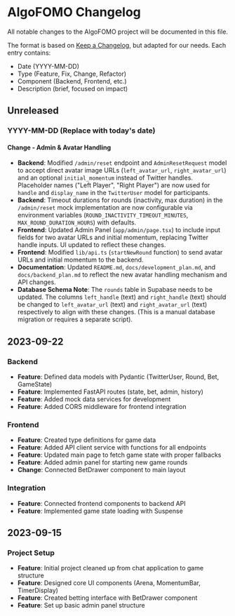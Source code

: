 # AlgoFOMO Changelog

All notable changes to the AlgoFOMO project will be documented in this file.

The format is based on [Keep a Changelog](https://keepachangelog.com/en/1.0.0/),
but adapted for our needs. Each entry contains:
- Date (YYYY-MM-DD)
- Type (Feature, Fix, Change, Refactor)
- Component (Backend, Frontend, etc.)
- Description (brief, focused on impact)

## Unreleased

### YYYY-MM-DD (Replace with today's date)

#### Change - Admin & Avatar Handling
- **Backend**: Modified `/admin/reset` endpoint and `AdminResetRequest` model to accept direct avatar image URLs (`left_avatar_url`, `right_avatar_url`) and an optional `initial_momentum` instead of Twitter handles. Placeholder names ("Left Player", "Right Player") are now used for `handle` and `display_name` in the `TwitterUser` model for participants.
- **Backend**: Timeout durations for rounds (inactivity, max duration) in the `/admin/reset` mock implementation are now configurable via environment variables (`ROUND_INACTIVITY_TIMEOUT_MINUTES`, `MAX_ROUND_DURATION_HOURS`) with defaults.
- **Frontend**: Updated Admin Panel (`app/admin/page.tsx`) to include input fields for two avatar URLs and initial momentum, replacing Twitter handle inputs. UI updated to reflect these changes.
- **Frontend**: Modified `lib/api.ts` (`startNewRound` function) to send avatar URLs and initial momentum to the backend.
- **Documentation**: Updated `README.md`, `docs/development_plan.md`, and `docs/backend_plan.md` to reflect the new avatar handling mechanism and API changes.
- **Database Schema Note**: The `rounds` table in Supabase needs to be updated. The columns `left_handle` (text) and `right_handle` (text) should be changed to `left_avatar_url` (text) and `right_avatar_url` (text) respectively to align with these changes. (This is a manual database migration or requires a separate script).

## 2023-09-22

### Backend
- **Feature**: Defined data models with Pydantic (TwitterUser, Round, Bet, GameState)
- **Feature**: Implemented FastAPI routes (state, bet, admin, history)
- **Feature**: Added mock data services for development
- **Feature**: Added CORS middleware for frontend integration

### Frontend
- **Feature**: Created type definitions for game data
- **Feature**: Added API client service with functions for all endpoints
- **Feature**: Updated main page to fetch game state with proper fallbacks
- **Feature**: Added admin panel for starting new game rounds
- **Change**: Connected BetDrawer component to main layout

### Integration
- **Feature**: Connected frontend components to backend API
- **Feature**: Implemented game state loading with Suspense

## 2023-09-15

### Project Setup
- **Feature**: Initial project cleaned up from chat application to game structure 
- **Feature**: Designed core UI components (Arena, MomentumBar, TimerDisplay)
- **Feature**: Created betting interface with BetDrawer component
- **Feature**: Set up basic admin panel structure 